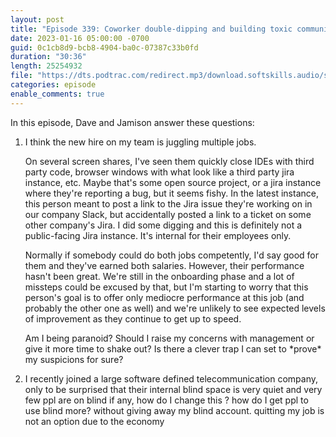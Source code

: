 ```yaml
---
layout: post
title: "Episode 339: Coworker double-dipping and building toxic community"
date: 2023-01-16 05:00:00 -0700
guid: 0c1cb8d9-bcb8-4904-ba0c-07387c33b0fd
duration: "30:36"
length: 25254932
file: "https://dts.podtrac.com/redirect.mp3/download.softskills.audio/sse-339.mp3"
categories: episode
enable_comments: true
---
```


In this episode, Dave and Jamison answer these questions:

1. I think the new hire on my team is juggling multiple jobs.
   
   On several screen shares, I've seen them quickly close IDEs with third party code, browser windows with what look like a third party jira instance, etc. Maybe that's some open source project, or a jira instance where they're reporting a bug, but it seems fishy. In the latest instance, this person meant to post a link to the Jira issue they're working on in our company Slack, but accidentally posted a link to a ticket on some other company's Jira. I did some digging and this is definitely not a public-facing Jira instance. It's internal for their employees only.
   
   Normally if somebody could do both jobs competently, I'd say good for them and they've earned both salaries. However, their performance hasn't been great. We're still in the onboarding phase and a lot of missteps could be excused by that, but I'm starting to worry that this person's goal is to offer only mediocre performance at this job (and probably the other one as well) and we're unlikely to see expected levels of improvement as they continue to get up to speed.
   
   Am I being paranoid? Should I raise my concerns with management or give it more time to shake out? Is there a clever trap I can set to \*prove\* my suspicions for sure?

2. I recently joined a large software defined telecommunication company, only to be surprised that their internal blind space is very quiet and very few ppl are on blind if any, how do I change this ? how do I get ppl to use blind more? without giving away my blind account. quitting my job is not an option due to the economy
